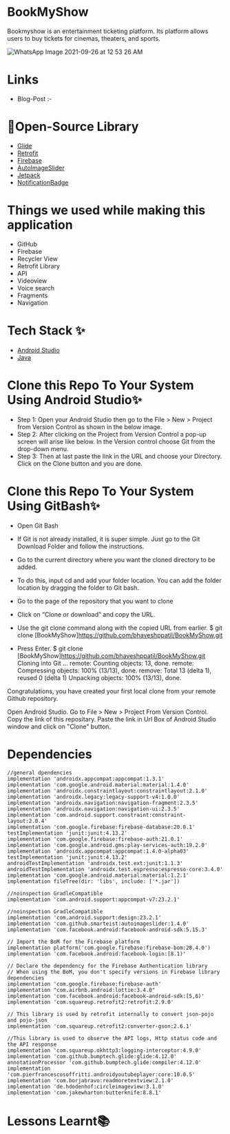 # BookMyShow
Bookmyshow is an entertainment ticketing platform. Its platform allows users to buy tickets for cinemas, theaters, and sports.

![WhatsApp Image 2021-09-26 at 12 53 26 AM](https://www.google.com/imgres?imgurl=https%3A%2F%2Fmir-s3-cdn-cf.behance.net%2Fprojects%2F404%2F4898d5117102141.Y3JvcCwyNzI3LDIxMzMsNjAsMA.jpg&imgrefurl=https%3A%2F%2Fwww.behance.net%2Fsearch%2Fprojects%2F%3Fsearch%3Dbookmyshow%26sort%3Drecommended%26time%3Dmonth&tbnid=luAP_RxEcPb0rM&vet=12ahUKEwjcxei1-KDzAhUGhEsFHZ7FALgQMygBegUIARCiAQ..i&docid=HFZyDFzfjhm9nM&w=404&h=316&itg=1&q=bookmyshow%20collage%20%20images%20of%20app&ved=2ahUKEwjcxei1-KDzAhUGhEsFHZ7FALgQMygBegUIARCiAQ)

# Links 

* Blog-Post :- 

# 🔗Open-Source Library

* [Glide](https://github.com/bumptech/glide)
* [Retrofit](https://square.github.io/retrofit/)
* [Firebase](https://firebase.google.com/docs/auth)
* [AutoImageSlider](https://github.com/smarteist/Android-Image-Slider)
* [Jetpack](https://developer.android.com/jetpack)
* [NotificationBadge](https://github.com/nex3z/NotificationBadge)

# Things we used while making this application

* GitHub
* Firebase
* Recycler View
* Retrofit Library
* API
* Videoview
* Voice search
* Fragments
* Navigation

# Tech Stack ✨

* [Android Studio](https://developer.android.com/studio)
* [Java](https://www.java.com/en/)

# Clone this Repo To Your System Using Android Studio✨

* Step 1: Open your Android Studio then go to the File > New > Project from Version Control as shown in the below image.
* Step 2: After clicking on the Project from Version Control a pop-up screen will arise like below. In the Version control choose Git from the drop-down menu.
* Step 3: Then at last paste the link in the URL and choose your Directory. Click on the Clone button and you are done.

# Clone this Repo To Your System Using GitBash✨

* Open Git Bash

* If Git is not already installed, it is super simple. Just go to the Git Download Folder and follow the instructions.

* Go to the current directory where you want the cloned directory to be added.

* To do this, input cd and add your folder location. You can add the folder location by dragging the folder to Git bash.

* Go to the page of the repository that you want to clone

* Click on “Clone or download” and copy the URL.

* Use the git clone command along with the copied URL from earlier. $ git clone [BookMyShow]https://github.com/bhaveshppatil/BookMyShow.git

* Press Enter. $ git clone [BookMyShow]https://github.com/bhaveshppatil/BookMyShow.git Cloning into Git … remote: Counting objects: 13, done. remote: Compressing objects: 100% (13/13), done. remove: Total 13 (delta 1), reused 0 (delta 1) Unpacking objects: 100% (13/13), done.

Congratulations, you have created your first local clone from your remote Github repository.

Open Android Studio. Go to File > New > Project From Version Control. Copy the link of this repositary. Paste the link in Url Box of Android Studio window and click on "Clone" button.

# Dependencies 

    //general dpendencies
    implementation 'androidx.appcompat:appcompat:1.3.1'
    implementation 'com.google.android.material:material:1.4.0'
    implementation 'androidx.constraintlayout:constraintlayout:2.1.0'
    implementation 'androidx.legacy:legacy-support-v4:1.0.0'
    implementation 'androidx.navigation:navigation-fragment:2.3.5'
    implementation 'androidx.navigation:navigation-ui:2.3.5'
    implementation 'com.android.support.constraint:constraint-layout:2.0.4'
    implementation 'com.google.firebase:firebase-database:20.0.1'
    testImplementation 'junit:junit:4.13.2'
    implementation 'com.google.firebase:firebase-auth:21.0.1'
    implementation 'com.google.android.gms:play-services-auth:19.2.0'
    implementation 'androidx.appcompat:appcompat:1.4.0-alpha03'
    testImplementation 'junit:junit:4.13.2'
    androidTestImplementation 'androidx.test.ext:junit:1.1.3'
    androidTestImplementation 'androidx.test.espresso:espresso-core:3.4.0'
    implementation 'com.google.android.material:material:1.2.1'
    implementation fileTree(dir: 'libs', include: ['*.jar'])

    //noinspection GradleCompatible
    implementation 'com.android.support:appcompat-v7:23.2.1'

    //noinspection GradleCompatible
    implementation 'com.android.support:design:23.2.1'
    implementation 'com.github.smarteist:autoimageslider:1.4.0'
    implementation 'com.facebook.android:facebook-android-sdk:5.15.3'

    // Import the BoM for the Firebase platform
    implementation platform('com.google.firebase:firebase-bom:28.4.0')
    implementation 'com.facebook.android:facebook-login:[8.1)'

    // Declare the dependency for the Firebase Authentication library
    // When using the BoM, you don't specify versions in Firebase library dependencies
    implementation 'com.google.firebase:firebase-auth'
    implementation "com.airbnb.android:lottie:3.4.0"
    implementation 'com.facebook.android:facebook-android-sdk:[5,6)'
    implementation 'com.squareup.retrofit2:retrofit:2.9.0'

    // This library is used by retrofit internally to convert json-pojo and pojo-json
    implementation 'com.squareup.retrofit2:converter-gson:2.6.1'

    //This library is used to observe the API logs, Http status code and the API response
    implementation 'com.squareup.okhttp3:logging-interceptor:4.9.0'
    implementation 'com.github.bumptech.glide:glide:4.12.0'
    annotationProcessor 'com.github.bumptech.glide:compiler:4.12.0'
    implementation 'com.pierfrancescosoffritti.androidyoutubeplayer:core:10.0.5'
    implementation 'com.borjabravo:readmoretextview:2.1.0'
    implementation 'de.hdodenhof:circleimageview:3.1.0'
    implementation 'com.jakewharton:butterknife:8.8.1'

# Lessons Learnt📚
